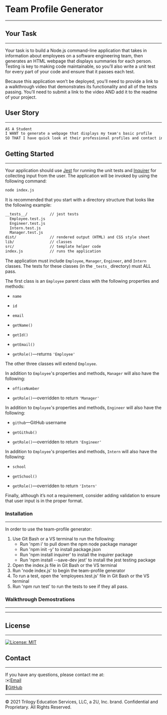 # Team Profile Generator
--------------------------------------------------------------------------------------------------------------------------------------------------

## Your Task
--------------------------------------------------------------------------------------------------------------------------------------------------

Your task is to build a Node.js command-line application that takes in information about employees on a software engineering team, then generates an HTML webpage that displays summaries for each person. Testing is key to making code maintainable, so you’ll also write a unit test for every part of your code and ensure that it passes each test.

Because this application won’t be deployed, you’ll need to provide a link to a walkthrough video that demonstrates its functionality and all of the tests passing. You’ll need to submit a link to the video AND add it to the readme of your project.


## User Story
--------------------------------------------------------------------------------------------------------------------------------------------------

```md
AS A Student
I WANT to generate a webpage that displays my team's basic profile
SO THAT I have quick look at their professional profiles and contact information
```


## Getting Started
--------------------------------------------------------------------------------------------------------------------------------------------------

Your application should use [Jest](https://www.npmjs.com/package/jest) for running the unit tests and [Inquirer](https://www.npmjs.com/package/inquirer) for collecting input from the user. The application will be invoked by using the following command:

```bash
node index.js
```

It is recommended that you start with a directory structure that looks like the following example:

```md
__tests__/			// jest tests
  Employee.test.js
  Engineer.test.js
  Intern.test.js
  Manager.test.js
dist/               // rendered output (HTML) and CSS style sheet
lib/				// classes
src/				// template helper code
index.js			// runs the application
```

The application must include `Employee`, `Manager`, `Engineer`, and `Intern` classes. The tests for these classes (in the `_tests_` directory) must ALL pass.

The first class is an `Employee` parent class with the following properties and methods:

* `name`

* `id`

* `email`

* `getName()`

* `getId()`

* `getEmail()`

* `getRole()`&mdash;returns `'Employee'`

The other three classes will extend `Employee`.

In addition to `Employee`'s properties and methods, `Manager` will also have the following:

* `officeNumber`

* `getRole()`&mdash;overridden to return `'Manager'`

In addition to `Employee`'s properties and methods, `Engineer` will also have the following:

* `github`&mdash;GitHub username

* `getGithub()`

* `getRole()`&mdash;overridden to return `'Engineer'`

In addition to `Employee`'s properties and methods, `Intern` will also have the following:

* `school`

* `getSchool()`

* `getRole()`&mdash;overridden to return `'Intern'`

Finally, although it’s not a requirement, consider adding validation to ensure that user input is in the proper format.

### Installation
--------------------------------------------------------------------------------------------------------------------------------------------------

In order to use the team-profile generator: 
1. Use Git Bash or a VS terminal to run the following: 
   * Run 'npm i' to pull down the npm node package manager
   * Run 'npm init -y' to install package.json
   * Run 'npm install inquirer' to install the inquirer package
   * Run 'npm install --save-dev jest' to install the jest testing package
2. Open the index.js file in Git Bash or the VS terminal
3. Run 'node index.js' to begin the team-profile generator
4. To run a test, open the 'employees.test.js' file in Git Bash or the VS terminal
5. Run 'npm run test' to run the tests to see if they all pass.


### Walkthrough Demostrations
--------------------------------------------------------------------------------------------------------------------------------------------------



---

## License
--------------------------------------------------------------------------------------------------------------------------------------------------
[![License: MIT](https://img.shields.io/badge/License-MIT-yellow.svg)](https://opensource.org/licenses/MIT)

## Contact
--------------------------------------------------------------------------------------------------------------------------------------------------
If you have any questions, please contact me at:\
✉️[Email](mailto:lshim1720@gmail.com)\
📂[GitHub](<https://github.com/lshim98>)


--------------------------------------------------------------------------------------------------------------------------------------------------
© 2021 Trilogy Education Services, LLC, a 2U, Inc. brand. Confidential and Proprietary. All Rights Reserved.
